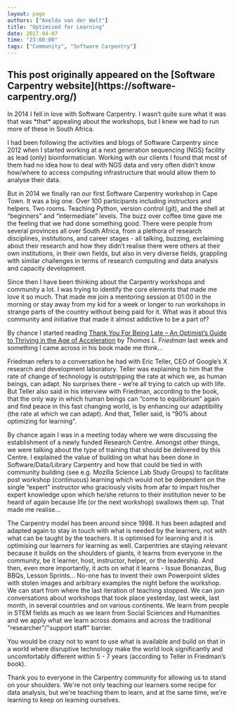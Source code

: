 ```yaml
---
layout: page
authors: ["Anelda van der Walt"]
title: "Optimised for Learning"
date: 2017-04-07
time: "23:00:00"
tags: ["Community", "Software Carpentry"]
---
```


<h2>This post originally appeared on the [Software Carpentry website](https://software-carpentry.org/)</h2>
In 2014 I fell in love with Software Carpentry. I wasn’t quite sure what it was that was *that* appealing about the workshops, but I knew we had to run more of these in South Africa.

I had been following the activities and blogs of Software Carpentry since 2012 when I started working at a next generation sequencing (NGS) facility as lead (only) bioinformatician. Working with our clients I found that most of them had no idea how to deal with NGS data and very often didn’t know how/where to access computing infrastructure that would allow them to analyse their data.

But in 2014 we finally ran our first Software Carpentry workshop in Cape Town. It was a big one. Over 100 participants including instructors and helpers. Two rooms. Teaching Python, version control (git), and the shell at “beginners” and “intermediate” levels. The buzz over coffee time gave me the feeling that we had done something good. There were people from several provinces all over South Africa, from a plethora of research disciplines, institutions, and career stages - all talking, buzzing, exclaiming about their research and how they didn’t realise there were others at their own institutions, in their own fields, but also in very diverse fields, grappling with similar challenges in terms of research computing and data analysis and capacity development.

Since then I have been thinking about the Carpentry workshops and community a lot. I was trying to identify the core elements that made me love it so much. That made me join a mentoring session at 01:00 in the morning or stay away from my kid for a week or longer to run workshops in strange parts of the country without being paid for it. What was it about this community and initiative that made it almost addictive to be a part of?

By chance I started reading [Thank You For Being Late – An Optimist’s Guide to Thriving in the Age of Acceleration](http://www.thomaslfriedman.com/thank-you-for-being-late/) by *Thomas L. Friedman* last week and something I came across in his book made me think... 

Friedman refers to a conversation he had with Eric Teller, CEO of Google’s X research and development laboratory. Teller was explaining to him that the rate of change of technology is outstripping the rate at which we, as human beings, can adapt. No surprises there -  we’re all trying to catch up with life. But Teller also said in his interview with Friedman, according to the book, that the only way in which human beings can “come to equilibrium” again and find peace in this fast changing world, is by enhancing our adaptibility (the rate at which we can adapt). And that, Teller said, is “90% about optimizing for learning”.

By chance again I was in a meeting today where we were discussing the establishment of a newly funded Research Centre. Amongst other things, we were talking about the type of training that should be delivered by this Centre. I explained the value of building on what has been done in Software/Data/Library Carpentry and how that could be tied in with community building (see e.g. Mozilla Science Lab Study Groups) to facilitate post workshop (continuous) learning which would not be dependent on the single “expert” instructor who graciously visits from afar to impart his/her expert knowledge upon which he/she returns to their institution never to be heard of again because life (or the next workshop) swallows them up. That made me realise...

The Carpentry model has been around since 1998. It has been adapted and adapted again to stay in touch with what is needed by the learners, not with what can be taught by the teachers. It is optimised for learning and it is optimising our learners for learning as well. Carpentries are staying relevant because it builds on the shoulders of giants, it learns from everyone in the community, be it learner, host, instructor, helper, or the leadership. And then, even more importantly, it acts on what it learns - Issue Bonanzas, Bug BBQs, Lesson Sprints... No-one has to invent their own Powerpoint slides with stolen images and arbitrary examples the night before the workshop. We can start from where the last iteration of teaching stopped. We can join conversations about workshops that took place yesterday, last week, last month, in several countries and on various continents. We learn from people in STEM fields as much as we learn from Social Sciences and Humanities and we apply what we learn across domains and across the traditional "researcher"/"support staff" barrier.

You would be crazy not to want to use what is available and build on that in a world where disruptive technology make the world look significantly and uncomfortably different within 5 - 7 years (according to Teller in Friedman’s book).

Thank you to everyone in the Carpentry community for allowing us to stand on your shoulders. We're not only teaching our learners some recipe for data analysis, but we're teaching them to learn, and at the same time, we're learning to keep on learning ourselves.
